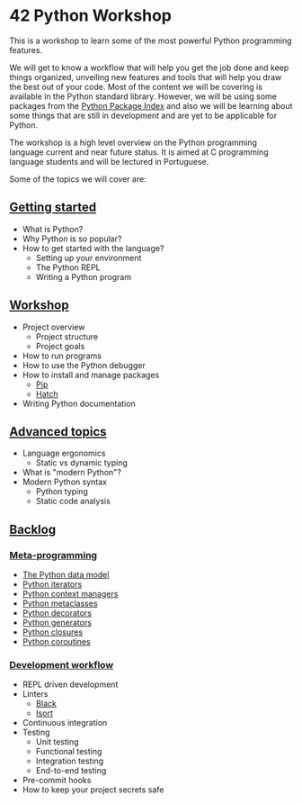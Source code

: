 # 42 Python Workshop

This is a workshop to learn some of the most powerful Python programming features.

We will get to know a workflow that will help you get the job done and keep things organized, unveiling new features and tools that will help you draw the best out of your code.
Most of the content we will be covering is available in the Python standard library. However, we will be using some packages from the [Python Package Index](https://pypi.python.org/) and also we will be learning about some things that are still in development and are yet to be applicable for Python.

The workshop is a high level overview on the Python programming language current and near future status. It is aimed at C programming language students and will be lectured in Portuguese.

Some of the topics we will cover are:

## [Getting started](#getting-started)

- What is Python?
- Why Python is so popular?
- How to get started with the language?
  - Setting up your environment
  - The Python REPL
  - Writing a Python program

## [Workshop](#workshop)

- Project overview
  - Project structure
  - Project goals
- How to run programs
- How to use the Python debugger
- How to install and manage packages
  - [Pip](https://pip.pypa.io/en/stable/)
  - [Hatch](https://hatch.pypa.io/latest/)
- Writing Python documentation

## [Advanced topics](#advanced-topics)

- Language ergonomics
  - Static vs dynamic typing
- What is "modern Python"?
- Modern Python syntax
  - Python typing
  - Static code analysis

## [Backlog](#backlog)

### [Meta-programming](#meta-programming)

- [The Python data model](https://docs.python.org/3/reference/datamodel.html)
- [Python iterators](https://docs.python.org/3/c-api/iterator.html)
- [Python context managers](https://docs.python.org/3/reference/datamodel.html#context-managers)
- [Python metaclasses](https://docs.python.org/3/reference/datamodel.html#metaclasses)
- [Python decorators](https://docs.python.org/3/reference/datamodel.html#decorators)
- [Python generators](https://docs.python.org/3/reference/datamodel.html#generators)
- [Python closures](https://docs.python.org/3/reference/datamodel.html#closures)
- [Python coroutines](https://docs.python.org/3/reference/datamodel.html#coroutines)

### [Development workflow](#development-workflow)

- REPL driven development
- Linters
  - [Black](https://black.readthedocs.io/en/stable/)
  - [Isort](https://isort.readthedocs.io/en/latest/)
- Continuous integration
- Testing
  - Unit testing
  - Functional testing
  - Integration testing
  - End-to-end testing
- Pre-commit hooks
- How to keep your project secrets safe
